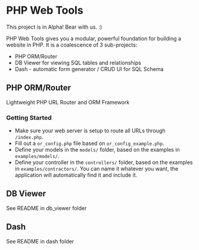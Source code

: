 # PHP Web Tools

This project is in Alpha!  Bear with us.  :)

PHP Web Tools gives you a modular, powerful foundation for building a website in PHP.  It is a coalescence of 3 sub-projects:

* PHP ORM/Router
* DB Viewer for viewing SQL tables and relationships
* Dash - automatic form generator / CRUD UI for SQL Schema

## PHP ORM/Router

Lightweight PHP URL Router and ORM Framework

### Getting Started

* Make sure your web server is setup to route all URLs through `/index.php`.
* Fill out a `or_config.php` file based on `or_config_example.php`.
* Define your models in the `models/` folder, based on the examples in `examples/models/`.
* Define your controller in the `controllers/` folder, based on the examples in `examples/contractors/`.
  You can name it whatever you want, the application will automatically find it and include it.

## DB Viewer

See README in db_viewer folder

## Dash

See README in dash folder

